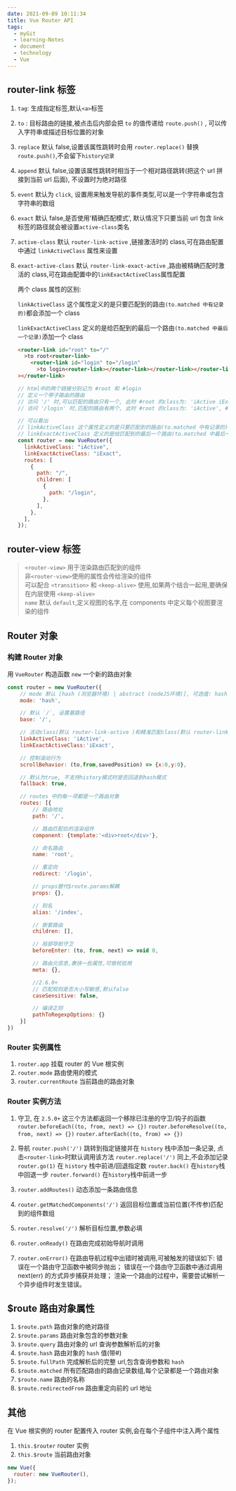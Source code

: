 ```yaml
---
date: 2021-09-09 10:11:34
title: Vue Router API
tags:
  - myGit
  - learning-Notes
  - document
  - technology
  - Vue
---
```


## router-link 标签

1. `tag`: 生成指定标签,默认`<a>`标签
2. `to` : 目标路由的链接,被点击后内部会把 `to` 的值传递给 `route.push()` , 可以传入字符串或描述目标位置的对象
3. `replace` 默认 false,设置该属性跳转时会用 `router.replace()` 替换 `route.push()`,不会留下`history记录`
4. `append` 默认 false,设置该属性跳转时相当于一个相对路径跳转(把这个 url 拼接到当前 url 后面), 不设置时为绝对路径
5. `event` 默认为 `click`, 设置用来触发导航的事件类型,可以是一个字符串或包含字符串的数组
6. `exact` 默认 false,是否使用'精确匹配模式', 默认情况下只要当前 url 包含 link 标签的路径就会被设置`active-class`类名
7. `active-class` 默认 `router-link-active` ,链接激活时的 class,可在路由配置中通过 `linkActiveClass` 属性来设置
8. `exact-active-class` 默认 `router-link-exact-active` ,路由被精确匹配时激活的 class,可在路由配置中的`linkExactActiveClass`属性配置

   两个 class 属性的区别:

   `linkActiveClass` 这个属性定义的是只要匹配到的路由`(to.matched 中有记录的)`都会添加一个 class

   `linkExactActiveClass` 定义的是给匹配到的最后一个路由`(to.matched 中最后一个记录)`添加一个 class

   ```html
   <router-link id="root" to="/"
     >to root<router-link>
       <router-link id="login" to="/login"
         >to login<router-link></router-link></router-link></router-link
   ></router-link>
   ```

   ```js
   // html中的两个链接分别记为 #root 和 #login
   // 定义一个带子路由的路由
   // 访问 '/' 时,可以匹配的路由只有一个, 此时 #root 的class为: 'iActive iExact'
   // 访问 '/login' 时,匹配的路由有两个, 此时 #root 的class为: 'iActive', #login 的class 为'iActive iExact'

   // 可以看出
   // linkActiveClass 这个属性定义的是只要匹配到的路由(to.matched 中有记录的)都会添加一个class, 如果给<router-link>标签设置exact属性会开启精确匹配模式
   // linkExactActiveClass 定义的是给匹配到的最后一个路由(to.matched 中最后一个记录)添加一个class
   const router = new VueRouter({
     linkActiveClass: "iActive",
     linkExactActiveClass: "iExact",
     routes: [
       {
         path: "/",
         children: [
           {
             path: "/login",
           },
         ],
       },
     ],
   });
   ```

## router-view 标签

> `<router-view>` 用于渲染路由匹配到的组件  
> 非`<router-view>`使用的属性会传给渲染的组件  
> 可以配合 `<transition>` 和 `<keep-alive>` 使用,如果两个结合一起用,要确保在内层使用 `<keep-alive>`  
>  `name` 默认 `default`,定义视图的名字,在 components 中定义每个视图要渲染的组件

## Router 对象

### 构建 Router 对象

用 `VueRouter` 构造函数 `new` 一个新的路由对象

```js
const router = new VueRouter({
    // mode 默认 [hash (浏览器环境) | abstract (nodeJS环境)], 可选值: hash |  abstract | history(利用history.pushState)
    mode: 'hash',

    // 默认 `/`, 设置基路径
    base: '/',

    // 活动class(默认 router-link-active )和精准匹配class(默认 router-link-exact-active )
    linkActiveClass: 'iActive',
    linkExactActiveClass:'iExact',

    // 控制滚动行为
    scrollBehavior: (to,from,savedPosition) => {x:0,y:0},

    // 默认为true, 不支持history模式时是否回退到hash模式
    fallback: true,

    // routes 中的每一项都是一个路由对象
    routes: [{
        // 路由地址
        path: '/',

        // 路由匹配后的渲染组件
        component: {template:'<div>root</div>'},

        // 命名路由
        name: 'root',

        // 重定向
        redirect: '/login',

        // props替代$route.params解耦
        props: {},

        // 别名
        alias: '/index',

        // 嵌套路由
        children: [],

        // 局部导航守卫
        beforeEnter: (to, from, next) => void 0,

        // 路由元信息,裹挟一些属性,可做校验用
        meta: {},

        //2.6.0+
        // 匹配规则是否大小写敏感,默认false
        caseSensitive: false,

        // 编译正则
        pathToRegexpOptions: {}
    }]
})
```

### Router 实例属性

1. `router.app` 挂载 router 的 Vue 根实例
2. `router.mode` 路由使用的模式
3. `router.currentRoute` 当前路由的路由对象

### Router 实例方法

1. 守卫, 在 `2.5.0+` 这三个方法都返回一个移除已注册的守卫/钩子的函数
   `router.beforeEach((to, from, next) => {})`
   `router.beforeResolve((to, from, next) => {})`
   `router.afterEach((to, from) => {})`

2. 导航
   `router.push('/')` 跳转到指定链接并在 `history` 栈中添加一条记录, 点击`<router-link>`时默认调用该方法
   `router.replace('/')` 同上,不会添加记录
   `router.go(1)` 在 `history` 栈中前进/回退指定数
   `router.back()` 在`history`栈中回退一步
   `router.forward()` 在`history`栈中前进一步
3. `router.addRoutes()` 动态添加一条路由信息
4. `router.getMatchedComponents('/')` 返回目标位置或当前位置(不传参)匹配到的组件数组
5. `router.resolve('/')` 解析目标位置,参数必填
6. `router.onReady()` 在路由完成初始导航时调用
7. `router.onError()` 在路由导航过程中出错时被调用,可被触发的错误如下:
   错误在一个路由守卫函数中被同步抛出；
   错误在一个路由守卫函数中通过调用 next(err) 的方式异步捕获并处理；
   渲染一个路由的过程中，需要尝试解析一个异步组件时发生错误。

## \$route 路由对象属性

1. `$route.path` 路由对象的绝对路径
2. `$route.params` 路由对象包含的参数对象
3. `$route.query` 路由对象的 url 查询参数解析后的对象
4. `$route.hash` 路由对象的 `hash` 值(带#)
5. `$route.fullPath` 完成解析后的完整 url,包含查询参数和 `hash`
6. `$route.matched` 所有匹配路由的路由记录数组,每个记录都是一个路由对象
7. `$route.name` 路由的名称
8. `$route.redirectedFrom` 路由重定向前的 url 地址

## 其他

在 Vue 根实例的 router 配置传入 router 实例,会在每个子组件中注入两个属性

1. `this.$router` router 实例
2. `this.$route` 当前路由对象

```js
new Vue({
  router: new VueRouter(),
});
```
